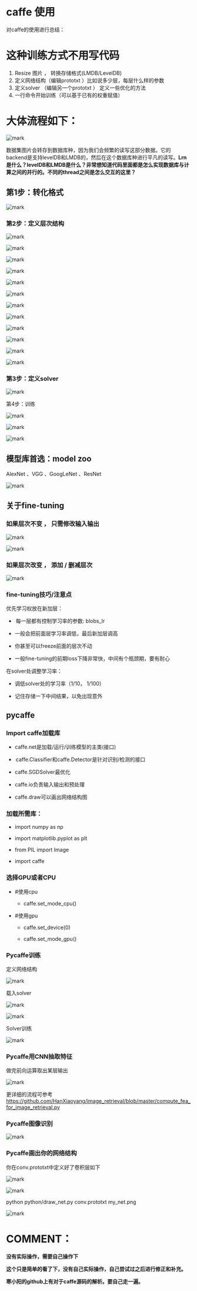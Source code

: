# caffe 使用


对caffe的使用进行总结：


# 这种训练方式不用写代码

1. Resize 图片 ， 转换存储格式(LMDB/LevelDB)
2. 定义网络结构（编辑prototxt ）比如说多少层，每层什么样的参数
3. 定义solver （编辑另一个prototxt ） 定义一些优化的方法
4. 一行命令开始训练（可以基于已有的权重赋值）




# 大体流程如下：


![mark](http://pacdb2bfr.bkt.clouddn.com/blog/image/180727/5hHjdB0ckJ.png?imageslim)

数据集图片会转存到数据库种，因为我们会频繁的读写这部分数据。它的backend是支持levelDB和LMDB的，然后在这个数据库种进行平凡的读写。**Lrn是什么？levelDB和LMDB是什么？非常想知道代码里面都是怎么实现数据库与计算之间的并行的。不同的thread之间是怎么交互的这里？**


## 第1步：转化格式




![mark](http://pacdb2bfr.bkt.clouddn.com/blog/image/180727/HjG5f77HLc.png?imageslim)




### 第2步：定义层次结构




![mark](http://pacdb2bfr.bkt.clouddn.com/blog/image/180727/BbDlaHEfIL.png?imageslim)



![mark](http://pacdb2bfr.bkt.clouddn.com/blog/image/180727/k2e0LDd4CJ.png?imageslim)



![mark](http://pacdb2bfr.bkt.clouddn.com/blog/image/180727/FDl4641c06.png?imageslim)



![mark](http://pacdb2bfr.bkt.clouddn.com/blog/image/180727/BCLfje9gFH.png?imageslim)



![mark](http://pacdb2bfr.bkt.clouddn.com/blog/image/180727/H5DgHJLfC8.png?imageslim)



![mark](http://pacdb2bfr.bkt.clouddn.com/blog/image/180727/l8eLhd7jK4.png?imageslim)
















![mark](http://pacdb2bfr.bkt.clouddn.com/blog/image/180727/gBAbCibhgk.png?imageslim)



![mark](http://pacdb2bfr.bkt.clouddn.com/blog/image/180727/HI2j69I1D7.png?imageslim)



![mark](http://pacdb2bfr.bkt.clouddn.com/blog/image/180727/I16bBCF01k.png?imageslim)



![mark](http://pacdb2bfr.bkt.clouddn.com/blog/image/180727/0FLI74FGE1.png?imageslim)



![mark](http://pacdb2bfr.bkt.clouddn.com/blog/image/180727/8F2gfLLiJd.png?imageslim)



![mark](http://pacdb2bfr.bkt.clouddn.com/blog/image/180727/jlk7k6KD24.png?imageslim)




### 第3步：定义solver




![mark](http://pacdb2bfr.bkt.clouddn.com/blog/image/180727/J6JDC6lFKH.png?imageslim)

第4步：训练


![mark](http://pacdb2bfr.bkt.clouddn.com/blog/image/180727/mim1AjlfE0.png?imageslim)



![mark](http://pacdb2bfr.bkt.clouddn.com/blog/image/180727/d435D987im.png?imageslim)



![mark](http://pacdb2bfr.bkt.clouddn.com/blog/image/180727/GalmgDEcjc.png?imageslim)




## 模型库首选：model zoo


AlexNet 、VGG 、GoogLeNet 、ResNet


![mark](http://pacdb2bfr.bkt.clouddn.com/blog/image/180727/J2jAC5KLJd.png?imageslim)




## 关于fine-tuning




### 如果层次不变 ， 只需修改输入输出




![mark](http://pacdb2bfr.bkt.clouddn.com/blog/image/180727/2AhmD2lm4j.png?imageslim)


![mark](http://pacdb2bfr.bkt.clouddn.com/blog/image/180727/F1I1jkEGjG.png?imageslim)




### 如果层次改变 ， 添加 / 删减层次




![mark](http://pacdb2bfr.bkt.clouddn.com/blog/image/180727/fgcGLlD8e9.png?imageslim)




### fine-tuning技巧/注意点


优先学习权放在新加层：




  *  每一层都有控制学习率的参数: blobs_lr


  * 一般会把前面层学习率调低，最后新加层调高


  * 你甚至可以freeze前面的层次不动


  * 一般fine-tuning的前期loss下降非常快，中间有个瓶颈期，要有耐心


在solver处调整学习率：


  * 调低solver处的学习率（1/10， 1/100）


  * 记住存储一下中间结果，以免出现意外




## pycaffe




### Import caffe加载库






  * caffe.net是加载/运行/训练模型的主类(接口)


  *  caffe.Classifier和caffe.Detector是针对识别/检测的接口


  * caffe.SGDSolver最优化


  * caffe.io负责输入输出和预处理


  * caffe.draw可以画出网络结构图




### 加载所需库：






  * import numpy as np


  * import matplotlib.pyplot as plt


  * from PIL import Image


  * import caffe




### 选择GPU或者CPU






  * #使用cpu


    * caffe.set_mode_cpu()





  * #使用gpu


    * caffe.set_device(0)


    * caffe.set_mode_gpu()







### Pycaffe训练


定义网络结构


![mark](http://pacdb2bfr.bkt.clouddn.com/blog/image/180727/137gEie1cJ.png?imageslim)

载入solver


![mark](http://pacdb2bfr.bkt.clouddn.com/blog/image/180727/EGa9L7kahd.png?imageslim)



![mark](http://pacdb2bfr.bkt.clouddn.com/blog/image/180727/HLE4FB0HdK.png?imageslim)

Solver训练


![mark](http://pacdb2bfr.bkt.clouddn.com/blog/image/180727/2G31iC2dJJ.png?imageslim)




### Pycaffe用CNN抽取特征


做完前向运算取出某层输出


![mark](http://pacdb2bfr.bkt.clouddn.com/blog/image/180727/almkAh3I4J.png?imageslim)

更详细的流程可参考 https://github.com/HanXiaoyang/image_retrieval/blob/master/compute_fea_for_image_retrieval.py


### Pycaffe图像识别


![mark](http://pacdb2bfr.bkt.clouddn.com/blog/image/180727/ABB6d2B9fF.png?imageslim)




### Pycaffe画出你的网络结构


你在conv.prototxt中定义好了卷积层如下

![mark](http://pacdb2bfr.bkt.clouddn.com/blog/image/180727/F147C5dk3a.png?imageslim)

![mark](http://pacdb2bfr.bkt.clouddn.com/blog/image/180727/hhem5clh5l.png?imageslim)

python python/draw_net.py conv.prototxt my_net.png


![mark](http://pacdb2bfr.bkt.clouddn.com/blog/image/180727/cJAHfhHHgG.png?imageslim)








# COMMENT：


**没有实际操作，需要自己操作下**

**这个只是简单的看了下，没有自己实际操作，自己尝试过之后进行修正和补充。**



**寒小阳的github上有对于caffe源码的解析。要自己走一遍。**
